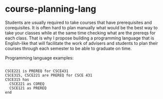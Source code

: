 # course-planning-lang

Students are usually required to take courses that have prerequisites and corequisites. It is often hard to plan manually what would be the best way to take your classes while at the same time checking what are the prereqs for each class. That is why I propose building a programming language that is English-like that will facilitate the work of advisers and students to plan their courses through each semester to be able to graduate on time.

Programming language examples:

```

CSCE221 is PREREQ for CSCE431
CSCE315, CSCE221 are PREREQ for CSCE 431
CSCE315 has
  CSCE221 as COREQ
  CSCE121 as PREREQ
end


```
